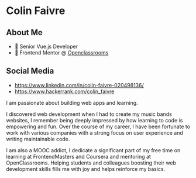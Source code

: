 # Colin Faivre

## About Me

- 🔭 Senior Vue.js Developer
- 🌱 Frontend Mentor @ [Openclassrooms](https://openclassrooms.com/)

## Social Media

- https://www.linkedin.com/in/colin-faivre-020498136/
- https://www.hackerrank.com/colin_faivre

I am passionate about building web apps and learning.

I discovered web development when I had to create my music bands websites, I remember being deeply impressed by how learning to code is empowering and fun. Over the course of my career, I have been fortunate to work with various companies with a strong focus on user experience and writing maintainable code.

I am also a MOOC addict, I dedicate a significant part of my free time on learning at FrontendMasters and Coursera and mentoring at OpenClassrooms. Helping students and colleagues boosting their web development skills fills me with joy and helps reinforce my basics.
